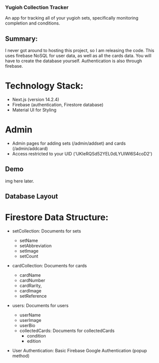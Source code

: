 ### Yugioh Collection Tracker

An app for tracking all of your yugioh sets, specifically monitoring completion and conditions.

## Summary:

I never got around to hosting this project, so I am releasing the code. 
This uses firebase NoSQL for user data, as well as all the cards data. You will have to create the database yourself. 
Authentication is also through firebase.

# Technology Stack:

- Next.js (version 14.2.4)
- Firebase (authentication, Firestore database)	  
- Material UI for Styling

# Admin

- Admin pages for adding sets (/admin/addset) and cards (/admin/addcard)
- Access restricted to your UID ('UKIeRQSd52YEL0dLYUIWl6S4coD2')


## Demo

img here later.

## Database Layout

# Firestore Data Structure:

- setCollection: Documents for sets 
    - setName
    - setAbbreviation
    - setImage
    - setCount

- cardCollection: Documents for cards
    - cardName
    - cardNumber
    - cardRarity,
    - cardImage
    - setReference

- users: Documents for users
    - userName
    - userImage
    - userBio
    - collectedCards: Documents for collectedCards
        - condition
        - edition

 - User Authentication: Basic Firebase Google Authentication (popup method)
